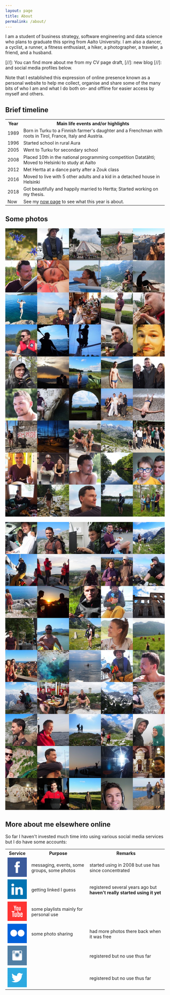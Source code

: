 ```yaml
---
layout: page
title: About
permalink: /about/
---
```


I am a student of business strategy, software engineering and data science who
plans to graduate this spring from Aalto University. I am also a
dancer, a cyclist, a runner, a fitness enthusiast, a hiker, a photographer,
a traveler, a friend, and a husband.

[//]:    You can find more about me from my CV page draft,
[//]:      new blog
[//]:    and social media profiles below.

Note that I established this expression of online presence known as a 
personal website to help me collect, organise and share some of the many bits
of who I am and what I do both on- and offline for easier access by myself
and others.

## Brief timeline

<table>
  <tr>
    <th>Year</th>
    <th>Main life events and/or highlights</th>
  </tr>
  <tr>
    <td>1989</td>
    <td>Born in Turku to a Finnish farmer's daughter and a Frenchman with roots in Tirol, France, Italy and Austria.</td>
  </tr>
  <tr>
    <td>1996</td>
    <td>Started school in rural Aura</td>
  </tr>
  <tr>
    <td>2005</td>
    <td>Went to Turku for secondary school</td>
  </tr>
  <tr>
    <td>2008</td>
    <td>Placed 10th in the national programming competition Datatähti; Moved to Helsinki to study at Aalto</td>
  </tr>
  <tr>
    <td>2012</td>
    <td>Met Hertta at a dance party after a Zouk class</td>
  </tr>
  <tr>
    <td>2016</td>
    <td>Moved to live with 5 other adults and a kid in a detached house in Helsinki</td>
  </tr>
  <tr>
    <td>2018</td>
    <td>Got beautifully and happily married to Hertta; Started working on my thesis.</td>
  </tr>
  <tr>
    <td>Now</td>
    <td>See my <a href="/now">now page</a> to see what this year is about.</td>
  </tr>
</table>

## Some photos

![A collage of picture from my life][photo1]

![A collage of picture from my life][photo2]

## More about me elsewhere online

So far I haven't invested much time into using various social media services 
but I do have some accounts:

<table>
  <tr>
    <th>Service</th>
    <th>Purpose</th>
    <th>Remarks</th>
  </tr>
  <tr>
    <td><a class="icon-btn" href="https://www.facebook.com/samuel.marisa">
      <img src="/assets/icons/icon-facebook-75x75.png" alt="An icon for Facebook.">
    </a></td>
    <td>messaging, events, some groups, some photos</td>
    <td>started using in 2008 but use has since concentrated</td>
  </tr>
  <tr>
    <td><a class="icon-btn" href="https://www.linkedin.com/in/samuel-sydanlammi-97013044">
      <img src="/assets/icons/icon-linkedin-75x75.png" alt="An icon for LinkedIn.">
    </a></td>
    <td>getting linked I guess</td>
    <td>registered several years ago but <b>haven't really started using it yet</b></td>
  </tr>
  <tr>
    <td><a class="icon-btn" href="https://www.youtube.com/user/ezorg">
      <img src="/assets/icons/icon-youtube-75x75.png" alt="An icon for Youtube.">
    </a></td>
    <td>some playlists mainly for personal use</td>
    <td></td>
  </tr>
  <tr>
    <td><a class="icon-btn" href="https://www.flickr.com/photos/smarisa/">
      <img src="/assets/icons/icon-flickrblue-75x75.png" alt="An icon for Flickr.">
    </a></td>
    <td>some photo sharing</td>
    <td>had more photos there back when it was free</td>
  </tr>
  <tr>
    <td><a class="icon-btn" href="https://www.instagram.com/samuel.marisa">
      <img src="/assets/icons/icon-instagram-75x75.png" alt="An icon for Instagram.">
    </a></td>
    <td></td>
    <td>registered but no use thus far</td>
  </tr>
  <tr>
    <td><a class="icon-btn" href="https://www.twitter.com/shmarisa">
      <img src="/assets/icons/icon-twitter-75x75.png" alt="An icon for Twitter.">
    </a></td>
    <td></td>
    <td>registered but no use thus far</td>
  </tr>
</table>

[photo1]: /assets/photos/coll1a.jpg
[photo2]: /assets/photos/coll1b.jpg
